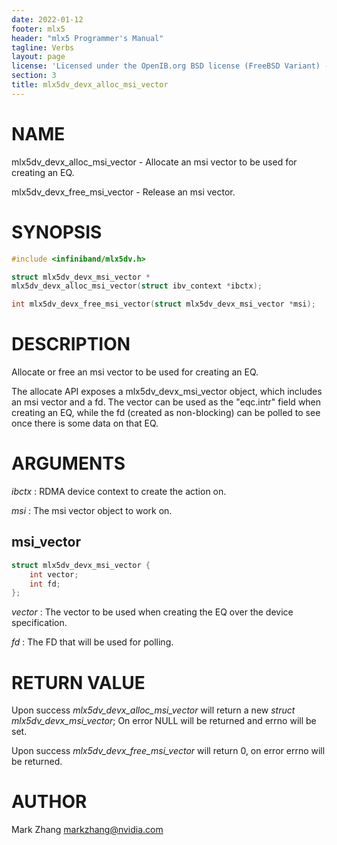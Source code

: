 ```yaml
---
date: 2022-01-12
footer: mlx5
header: "mlx5 Programmer's Manual"
tagline: Verbs
layout: page
license: 'Licensed under the OpenIB.org BSD license (FreeBSD Variant) - See COPYING.md'
section: 3
title: mlx5dv_devx_alloc_msi_vector
---
```


# NAME

mlx5dv_devx_alloc_msi_vector - Allocate an msi vector to be used for creating an EQ.

mlx5dv_devx_free_msi_vector - Release an msi vector.

# SYNOPSIS

```c
#include <infiniband/mlx5dv.h>

struct mlx5dv_devx_msi_vector *
mlx5dv_devx_alloc_msi_vector(struct ibv_context *ibctx);

int mlx5dv_devx_free_msi_vector(struct mlx5dv_devx_msi_vector *msi);

```

# DESCRIPTION

Allocate or free an msi vector to be used for creating an EQ.

The allocate API exposes a mlx5dv_devx_msi_vector object, which includes an msi vector and a fd. The vector
can be used as the "eqc.intr" field when creating an EQ, while the fd (created as non-blocking) can be polled
to see once there is some data on that EQ.

# ARGUMENTS
*ibctx*
:	RDMA device context to create the action on.

*msi*
:	The msi vector object to work on.

## msi_vector

```c
struct mlx5dv_devx_msi_vector {
	int vector;
	int fd;
};
```
*vector*
:	The vector to be used when creating the EQ over the device specification.

*fd*
:	The FD that will be used for polling.

# RETURN VALUE

Upon success *mlx5dv_devx_alloc_msi_vector* will return a new *struct mlx5dv_devx_msi_vector*;
On error NULL will be returned and errno will be set.

Upon success *mlx5dv_devx_free_msi_vector* will return 0, on error errno will be returned.

# AUTHOR

Mark Zhang <markzhang@nvidia.com>
